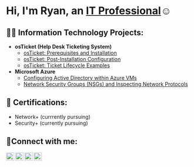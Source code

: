 ### <h1>Hi, I'm Ryan, an <a href="https://linkedin.com/in/Ryan-Ventura37">IT Professional</a>☺</h1>


<h2>👨‍💻 Information Technology Projects:</h2>

- <b>osTicket (Help Desk Ticketing System)</b>
  - [osTicket: Prerequisites and Installation](https://github.com/Ryanv3710/osticket-prereqs)
  - [osTicket: Post-Installation Configuration](https://github.com/Ryanv3710/post-install-config)
  - [osTicket: Ticket Lifecycle Examples](https://github.com/Ryanv3710/ticket-lifecycle)
- <b>Microsoft Azure</b>
  - [Configuring Active Directory within Azure VMs](https://github.com/Ryanv3710/configure-ad)
  - [Network Security Groups (NSGs) and Inspecting Network Protocols](https://github.com/Ryanv3710/azure-network-protocols)




<h2>📄 Certifications:</h2>

  <ul>
  <li>Network+ (currrently pursuing)</li>
  <li>Security+ (currently pursuing)</li>
  </ul>




<h2>🤳Connect with me:</h2>

[<img align="left" alt="Ryan | Twitter" width="22px" src="https://cdn.jsdelivr.net/npm/simple-icons@v3/icons/twitter.svg" />][twitter]
[<img align="left" alt="Ryan | LinkedIn" width="22px" src="https://cdn.jsdelivr.net/npm/simple-icons@v3/icons/linkedin.svg" />][linkedin]
[<img align="left" alt="Ryan | Instagram" width="22px" src="https://cdn.jsdelivr.net/npm/simple-icons@v3/icons/instagram.svg" />][instagram]
[<img align="left" alt="Ryan | YouTube" width="22px" src="https://cdn.jsdelivr.net/npm/simple-icons@v3/icons/youtube.svg" />][youtube]

[twitter]: hhttps://twitter.com/Legendary_Ace12
[instagram]: https://www.instagram.com/legendary_ace12/
[linkedin]: https://www.linkedin.com/in/ryan-ventura37/
[youtube]: https://www.youtube.com/@thecomeup37



